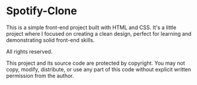# Spotify-Clone
This is a simple front-end project built with HTML and CSS. It's a little project where I focused on creating a clean design, perfect for learning and demonstrating solid front-end skills.


All rights reserved.

This project and its source code are protected by copyright. You may not copy, modify, distribute, or use any part of this code without explicit written permission from the author.
